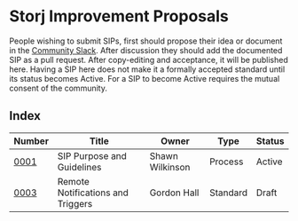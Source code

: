 Storj Improvement Proposals
===========================

People wishing to submit SIPs, first should propose their idea or document in
the [Community Slack](https://storj.io/community.html). After discussion they
should add the documented SIP as a pull request. After copy-editing and
acceptance, it will be published here. Having a SIP here does not make it a
formally accepted standard until its status becomes Active. For a SIP to become
Active requires the mutual consent of the community.

Index
-----

| Number              | Title                             | Owner           | Type     | Status |
|---------------------|-----------------------------------|-----------------|----------|--------|
| [0001](sip-0001.md) | SIP Purpose and Guidelines        | Shawn Wilkinson | Process  | Active |
| [0003](sip-0003.md) | Remote Notifications and Triggers | Gordon Hall     | Standard | Draft  |
